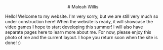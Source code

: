<center>
  # Maleah Willis
</center>

Hello! Welcome to my website. I'm very sorry, but we are still very much so under construction here! When the website is ready, it will showcase the video games I hope to start developing this summer! I will also have separate pages here to learn more about me. For now, please enjoy this photo of me and the current layout. I hope you return soon when the site is done! :)


